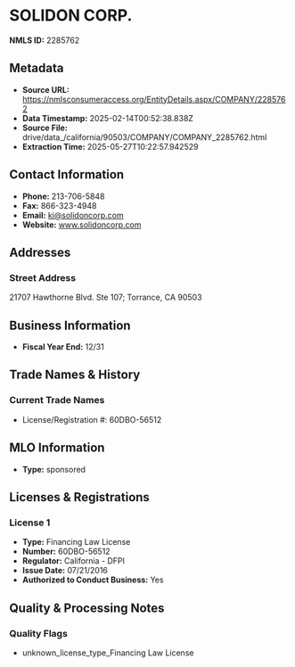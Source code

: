 # SOLIDON CORP.

**NMLS ID:** 2285762

## Metadata
- **Source URL:** https://nmlsconsumeraccess.org/EntityDetails.aspx/COMPANY/2285762
- **Data Timestamp:** 2025-02-14T00:52:38.838Z
- **Source File:** drive/data_/california/90503/COMPANY/COMPANY_2285762.html
- **Extraction Time:** 2025-05-27T10:22:57.942529

## Contact Information
- **Phone:** 213-706-5848
- **Fax:** 866-323-4948
- **Email:** ki@solidoncorp.com
- **Website:** www.solidoncorp.com

## Addresses
### Street Address
21707 Hawthorne Blvd. Ste 107; Torrance, CA 90503

## Business Information
- **Fiscal Year End:** 12/31

## Trade Names & History
### Current Trade Names
- License/Registration #: 60DBO-56512

## MLO Information
- **Type:** sponsored

## Licenses & Registrations

### License 1
- **Type:** Financing Law License
- **Number:** 60DBO-56512
- **Regulator:** California - DFPI
- **Issue Date:** 07/21/2016
- **Authorized to Conduct Business:** Yes

## Quality & Processing Notes
### Quality Flags
- unknown_license_type_Financing Law License
